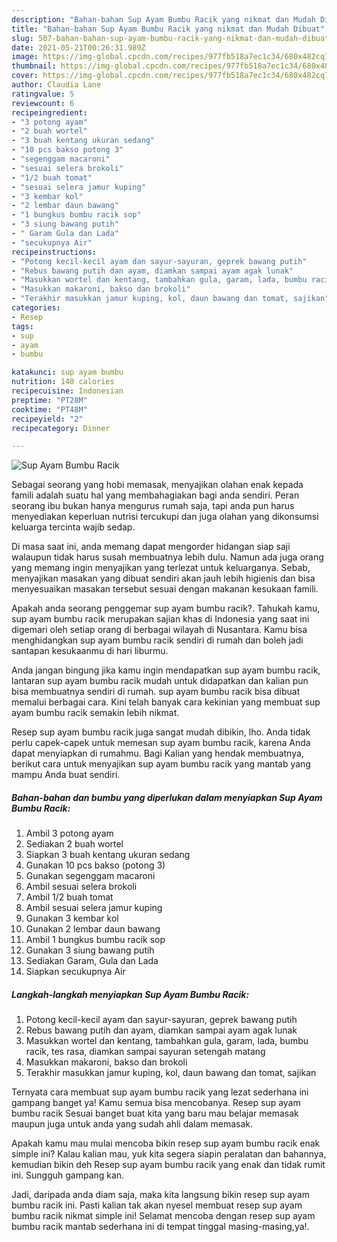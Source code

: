 ```yaml
---
description: "Bahan-bahan Sup Ayam Bumbu Racik yang nikmat dan Mudah Dibuat"
title: "Bahan-bahan Sup Ayam Bumbu Racik yang nikmat dan Mudah Dibuat"
slug: 507-bahan-bahan-sup-ayam-bumbu-racik-yang-nikmat-dan-mudah-dibuat
date: 2021-05-21T00:26:31.989Z
image: https://img-global.cpcdn.com/recipes/977fb518a7ec1c34/680x482cq70/sup-ayam-bumbu-racik-foto-resep-utama.jpg
thumbnail: https://img-global.cpcdn.com/recipes/977fb518a7ec1c34/680x482cq70/sup-ayam-bumbu-racik-foto-resep-utama.jpg
cover: https://img-global.cpcdn.com/recipes/977fb518a7ec1c34/680x482cq70/sup-ayam-bumbu-racik-foto-resep-utama.jpg
author: Claudia Lane
ratingvalue: 5
reviewcount: 6
recipeingredient:
- "3 potong ayam"
- "2 buah wortel"
- "3 buah kentang ukuran sedang"
- "10 pcs bakso potong 3"
- "segenggam macaroni"
- "sesuai selera brokoli"
- "1/2 buah tomat"
- "sesuai selera jamur kuping"
- "3 kembar kol"
- "2 lembar daun bawang"
- "1 bungkus bumbu racik sop"
- "3 siung bawang putih"
- " Garam Gula dan Lada"
- "secukupnya Air"
recipeinstructions:
- "Potong kecil-kecil ayam dan sayur-sayuran, geprek bawang putih"
- "Rebus bawang putih dan ayam, diamkan sampai ayam agak lunak"
- "Masukkan wortel dan kentang, tambahkan gula, garam, lada, bumbu racik, tes rasa, diamkan sampai sayuran setengah matang"
- "Masukkan makaroni, bakso dan brokoli"
- "Terakhir masukkan jamur kuping, kol, daun bawang dan tomat, sajikan"
categories:
- Resep
tags:
- sup
- ayam
- bumbu

katakunci: sup ayam bumbu 
nutrition: 140 calories
recipecuisine: Indonesian
preptime: "PT28M"
cooktime: "PT48M"
recipeyield: "2"
recipecategory: Dinner

---
```



![Sup Ayam Bumbu Racik](https://img-global.cpcdn.com/recipes/977fb518a7ec1c34/680x482cq70/sup-ayam-bumbu-racik-foto-resep-utama.jpg)

Sebagai seorang yang hobi memasak, menyajikan olahan enak kepada famili adalah suatu hal yang membahagiakan bagi anda sendiri. Peran seorang ibu bukan hanya mengurus rumah saja, tapi anda pun harus menyediakan keperluan nutrisi tercukupi dan juga olahan yang dikonsumsi keluarga tercinta wajib sedap.

Di masa  saat ini, anda memang dapat mengorder hidangan siap saji walaupun tidak harus susah membuatnya lebih dulu. Namun ada juga orang yang memang ingin menyajikan yang terlezat untuk keluarganya. Sebab, menyajikan masakan yang dibuat sendiri akan jauh lebih higienis dan bisa menyesuaikan masakan tersebut sesuai dengan makanan kesukaan famili. 



Apakah anda seorang penggemar sup ayam bumbu racik?. Tahukah kamu, sup ayam bumbu racik merupakan sajian khas di Indonesia yang saat ini digemari oleh setiap orang di berbagai wilayah di Nusantara. Kamu bisa menghidangkan sup ayam bumbu racik sendiri di rumah dan boleh jadi santapan kesukaanmu di hari liburmu.

Anda jangan bingung jika kamu ingin mendapatkan sup ayam bumbu racik, lantaran sup ayam bumbu racik mudah untuk didapatkan dan kalian pun bisa membuatnya sendiri di rumah. sup ayam bumbu racik bisa dibuat memalui berbagai cara. Kini telah banyak cara kekinian yang membuat sup ayam bumbu racik semakin lebih nikmat.

Resep sup ayam bumbu racik juga sangat mudah dibikin, lho. Anda tidak perlu capek-capek untuk memesan sup ayam bumbu racik, karena Anda dapat menyiapkan di rumahmu. Bagi Kalian yang hendak membuatnya, berikut cara untuk menyajikan sup ayam bumbu racik yang mantab yang mampu Anda buat sendiri.

<!--inarticleads1-->

##### Bahan-bahan dan bumbu yang diperlukan dalam menyiapkan Sup Ayam Bumbu Racik:

1. Ambil 3 potong ayam
1. Sediakan 2 buah wortel
1. Siapkan 3 buah kentang ukuran sedang
1. Gunakan 10 pcs bakso (potong 3)
1. Gunakan segenggam macaroni
1. Ambil sesuai selera brokoli
1. Ambil 1/2 buah tomat
1. Ambil sesuai selera jamur kuping
1. Gunakan 3 kembar kol
1. Gunakan 2 lembar daun bawang
1. Ambil 1 bungkus bumbu racik sop
1. Gunakan 3 siung bawang putih
1. Sediakan  Garam, Gula dan Lada
1. Siapkan secukupnya Air




<!--inarticleads2-->

##### Langkah-langkah menyiapkan Sup Ayam Bumbu Racik:

1. Potong kecil-kecil ayam dan sayur-sayuran, geprek bawang putih
1. Rebus bawang putih dan ayam, diamkan sampai ayam agak lunak
1. Masukkan wortel dan kentang, tambahkan gula, garam, lada, bumbu racik, tes rasa, diamkan sampai sayuran setengah matang
1. Masukkan makaroni, bakso dan brokoli
1. Terakhir masukkan jamur kuping, kol, daun bawang dan tomat, sajikan




Ternyata cara membuat sup ayam bumbu racik yang lezat sederhana ini gampang banget ya! Kamu semua bisa mencobanya. Resep sup ayam bumbu racik Sesuai banget buat kita yang baru mau belajar memasak maupun juga untuk anda yang sudah ahli dalam memasak.

Apakah kamu mau mulai mencoba bikin resep sup ayam bumbu racik enak simple ini? Kalau kalian mau, yuk kita segera siapin peralatan dan bahannya, kemudian bikin deh Resep sup ayam bumbu racik yang enak dan tidak rumit ini. Sungguh gampang kan. 

Jadi, daripada anda diam saja, maka kita langsung bikin resep sup ayam bumbu racik ini. Pasti kalian tak akan nyesel membuat resep sup ayam bumbu racik nikmat simple ini! Selamat mencoba dengan resep sup ayam bumbu racik mantab sederhana ini di tempat tinggal masing-masing,ya!.

